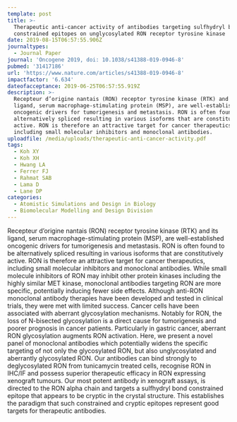 ```yaml
---
template: post
title: >-
  Therapeutic anti-cancer activity of antibodies targeting sulfhydryl bond
  constrained epitopes on unglycosylated RON receptor tyrosine kinase
date: 2019-08-15T06:57:55.906Z
journaltypes:
  - Journal Paper
journal: 'Oncogene 2019, doi: 10.1038/s41388-019-0946-8'
pubmed: '31417186'
url: 'https://www.nature.com/articles/s41388-019-0946-8'
impactfactor: '6.634'
dateofacceptance: 2019-06-25T06:57:55.919Z
description: >-
  Recepteur d’origine nantais (RON) receptor tyrosine kinase (RTK) and its
  ligand, serum macrophage-stimulating protein (MSP), are well-established
  oncogenic drivers for tumorigenesis and metastasis. RON is often found to be
  alternatively spliced resulting in various isoforms that are constitutively
  active. RON is therefore an attractive target for cancer therapeutics,
  including small molecular inhibitors and monoclonal antibodies. 
uploadfile: /media/uploads/therapeutic-anti-cancer-activity.pdf
tags:
  - Koh XY
  - Koh XH
  - Hwang LA
  - Ferrer FJ
  - Rahmat SAB
  - Lama D
  - Lane DP
categories:
  - Atomistic Simulations and Design in Biology
  - Biomolecular Modelling and Design Division
---
```

Recepteur d’origine nantais (RON) receptor tyrosine kinase (RTK) and its ligand, serum macrophage-stimulating protein (MSP), are well-established oncogenic drivers for tumorigenesis and metastasis. RON is often found to be alternatively spliced resulting in various isoforms that are constitutively active. RON is therefore an attractive target for cancer therapeutics, including small molecular inhibitors and monoclonal antibodies. While small molecule inhibitors of RON may inhibit other protein kinases including the highly similar MET kinase, monoclonal antibodies targeting RON are more specific, potentially inducing fewer side effects. Although anti-RON monoclonal antibody therapies have been developed and tested in clinical trials, they were met with limited success. Cancer cells have been associated with aberrant glycosylation mechanisms. Notably for RON, the loss of N-bisected glycosylation is a direct cause for tumorigenesis and poorer prognosis in cancer patients. Particularly in gastric cancer, aberrant RON glycosylation augments RON activation. Here, we present a novel panel of monoclonal antibodies which potentially widens the specific targeting of not only the glycosylated RON, but also unglycosylated and aberrantly glycosylated RON. Our antibodies can bind strongly to deglycosylated RON from tunicamycin treated cells, recognise RON in IHC/IF and possess superior therapeutic efficacy in RON expressing xenograft tumours. Our most potent antibody in xenograft assays, is directed to the RON alpha chain and targets a sulfhydryl bond constrained epitope that appears to be cryptic in the crystal structure. This establishes the paradigm that such constrained and cryptic epitopes represent good targets for therapeutic antibodies.
